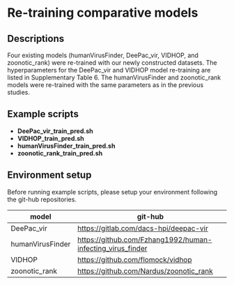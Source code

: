 # Re-training comparative models

## Descriptions 
Four existing models (humanVirusFinder, DeePac_vir, VIDHOP, and zoonotic_rank) were re-trained with our newly constructed datasets. The hyperparameters for the DeePac_vir and VIDHOP model re-training are listed in Supplementary Table 6. The humanVirusFinder and zoonotic_rank models were re-trained with the same parameters as in the previous studies.  

## Example scripts  
- **DeePac_vir_train_pred.sh**
- **VIDHOP_train_pred.sh**
- **humanVirusFinder_train_pred.sh**
- **zoonotic_rank_train_pred.sh**

## Environment setup  
Before running example scripts, please setup your environment following the git-hub repositories.

| model | git-hub |  
| --- | --- |
| DeePac_vir| https://gitlab.com/dacs-hpi/deepac-vir |  
| humanVirusFinder | https://github.com/Fzhang1992/human-infecting_virus_finder |  
| VIDHOP | https://github.com/flomock/vidhop |
| zoonotic_rank | https://github.com/Nardus/zoonotic_rank |
